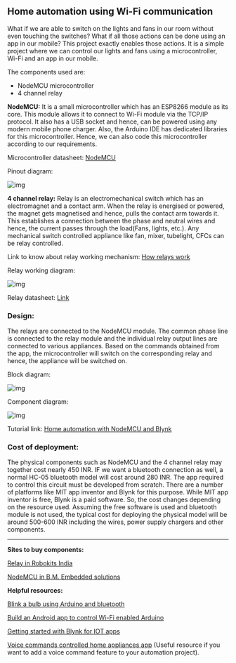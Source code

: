 ## Home automation using Wi-Fi communication

What if we are able to switch on the lights and fans in our room without even touching the switches? What if all those actions can be done using an app in our mobile? This project exactly enables those actions. It is a simple project where we can control our lights and fans using a microcontroller, Wi-Fi and an app in our mobile.

The components used are:

* NodeMCU microcontroller
* 4 channel relay

__NodeMCU:__
It is a small microcontroller which has an ESP8266 module as its core. This module allows it to connect to Wi-Fi module via the TCP/IP protocol. It also has a USB socket and hence, can be powered using any modern mobile phone charger. Also, the Arduino IDE has dedicated libraries for this microcontroller. Hence, we can also code this microcontroller according to our requirements.

Microcontroller datasheet: [NodeMCU](https://components101.com/development-boards/nodemcu-esp8266-pinout-features-and-datasheet)

Pinout diagram:

![img](https://components101.com/sites/default/files/component_pin/NodeMCU-ESP8266-Pinout.jpg)

__4 channel relay:__
Relay is an electromechanical switch which has an electromagnet and a contact arm. When the relay is energised or powered, the magnet gets magnetised and hence, pulls the contact arm towards it. This establishes a connection between the phase and neutral wires and hence, the current passes through the load(Fans, lights, etc.). Any mechanical switch controlled appliance like fan, mixer, tubelight, CFCs can be relay controlled.

Link to know about relay working mechanism: [How relays work](https://www.galco.com/comp/prod/relay.htm)

Relay working diagram:

![img](https://www.galco.com/images/moreinfo/relay_diagram.gif)

Relay datasheet: [Link](https://www.handsontec.com/dataspecs/4Ch-relay.pdf)

### Design:
The relays are connected to the NodeMCU module. The common phase line is connected to the relay module and the individual relay output lines are connected to various appliances. Based on the commands obtained from the app, the microcontroller will switch on the corresponding relay and hence, the appliance will be switched on. 

Block diagram:

![img](https://www.pantechsolutions.net/media/wysiwyg/ML/android_controlled_home_automation_using_nodemcu_via_wifi.jpg)

Component diagram:

![img](https://www.factoryforward.com/wp-content/uploads/2018/03/Home-Automation-with-NodeMCU_v2-1024x702.png)

Tutorial link: [Home automation with NodeMCU and Blynk](https://www.factoryforward.com/iot-home-automation-using-blynk-nodemcu/)

### Cost of deployment:

The physical components such as NodeMCU and the 4 channel relay may together cost nearly 450 INR. IF we want a bluetooth connection as well, a normal HC-05 bluetooth model will cost around 280 INR. The app required to control this circuit must be developed from scratch. There are a number of platforms like MIT app inventor and Blynk for this purpose. While MIT app inventor is free, Blynk is a paid software. So, the cost changes depending on the resource used. Assuming the free software is used and bluetooth module is not used, the typical cost for deploying the physical model will be around 500-600 INR including the wires, power supply chargers and other components.

________________________________________________________________________________________________________________________________________

__Sites to buy components:__

[Relay in Robokits India](https://robokits.co.in/control-boards/interface-boards/opto-isolated-4-channel-5v-10a-relay-board?gclid=EAIaIQobChMIyMud6_7C6QIV0LWWCh249wirEAQYAiABEgJG-fD_BwE)

[NodeMCU in B.M. Embedded solutions](https://bm-es.com/product/esp8266-nodemcu-wifi-module/?gclid=EAIaIQobChMIu9C6r__C6QIVDGoqCh1j4AjvEAYYASABEgJe2vD_BwE)

__Helpful resources:__

[Blink a bulb using Arduino and bluetooth](https://www.youtube.com/watch?v=q5I68DFNelA)

[Build an Android app to control Wi-Fi enabled Arduino](https://www.youtube.com/watch?v=ZH7ufemP8e0)

[Getting started with Blynk for IOT apps](https://www.youtube.com/watch?v=RLKuIHaraKs)

[Voice commands controlled home appliances app](https://appinventor.mit.edu/explore/stories/voice-controlled-arduino-beginners.html)
(Useful resource if you want to add a voice command feature to your automation project).
